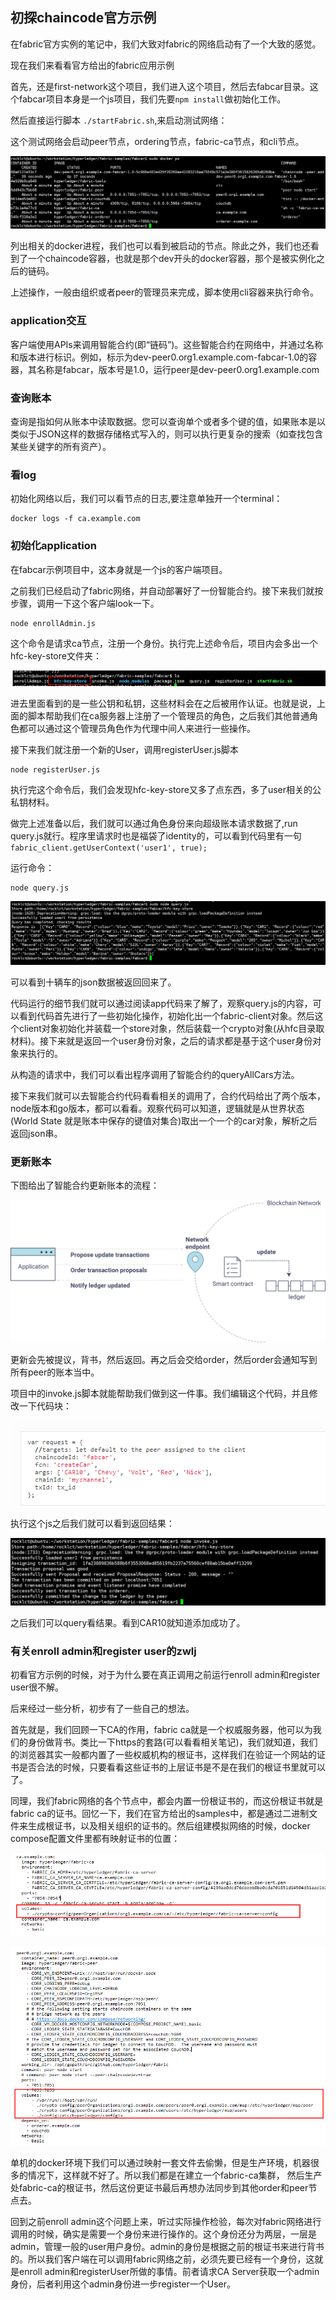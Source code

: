 ## 初探chaincode官方示例
在fabric官方实例的笔记中，我们大致对fabric的网络启动有了一个大致的感觉。

现在我们来看看官方给出的fabric应用示例


首先，还是first-network这个项目，我们进入这个项目，然后去fabcar目录。这个fabcar项目本身是一个js项目，我们先要`npm install`做初始化工作。

然后直接运行脚本 `./startFabric.sh`,来启动测试网络：

这个测试网络会启动peer节点，ordering节点，fabric-ca节点，和cli节点。

![](image/fabric17.png)

列出相关的docker进程，我们也可以看到被启动的节点。除此之外，我们也还看到了一个chaincode容器，也就是那个dev开头的docker容器，那个是被实例化之后的链码。

上述操作，一般由组织或者peer的管理员来完成，脚本使用cli容器来执行命令。

### application交互

客户端使用APIs来调用智能合约(即“链码”)。这些智能合约在网络中，并通过名称和版本进行标识。例如，标示为dev-peer0.org1.example.com-fabcar-1.0的容器，其名称是fabcar，版本号是1.0，运行peer是dev-peer0.org1.example.com

### 查询账本
查询是指如何从账本中读取数据。您可以查询单个或者多个键的值，如果账本是以类似于JSON这样的数据存储格式写入的，则可以执行更复杂的搜索（如查找包含某些关键字的所有资产）。

### 看log
初始化网络以后，我们可以看节点的日志,要注意单独开一个terminal：

```
docker logs -f ca.example.com
```

### 初始化application
在fabcar示例项目中，这本身就是一个js的客户端项目。

之前我们已经启动了fabric网络，并自动部署好了一份智能合约。接下来我们就按步骤，调用一下这个客户端look一下。

```
node enrollAdmin.js
```

这个命令是请求ca节点，注册一个身份。执行完上述命令后，项目内会多出一个hfc-key-store文件夹：


![](image/fabric19.png)

进去里面看到的是一些公钥和私钥，这些材料会在之后被用作认证。也就是说，上面的脚本帮助我们在ca服务器上注册了一个管理员的角色，之后我们其他普通角色都可以通过这个管理员角色作为代理中间人来进行一些操作。

接下来我们就注册一个新的User，调用registerUser.js脚本

```
node registerUser.js
```

执行完这个命令后，我们会发现hfc-key-store又多了点东西，多了user相关的公私钥材料。

做完上述准备以后，我们就可以通过角色身份来向超级账本请求数据了,run query.js就行。程序里请求时也是福袋了identity的，可以看到代码里有一句`fabric_client.getUserContext('user1', true);`

运行命令：

```
node query.js
```

![](image/fabric20.png)

可以看到十辆车的json数据被返回回来了。

代码运行的细节我们就可以通过阅读app代码来了解了，观察query.js的内容，可以看到代码首先进行了一些初始化操作，初始化出一个fabric-client对象。然后这个client对象初始化并装载一个store对象，然后装载一个crypto对象(从hfc目录取材料)。接下来就是返回一个user身份对象，之后的请求都是基于这个user身份对象来执行的。

从构造的请求中，我们可以看出程序调用了智能合约的queryAllCars方法。

接下来我们就可以去智能合约代码看看相关的调用了，合约代码给出了两个版本，node版本和go版本，都可以看看。观察代码可以知道，逻辑就是从世界状态(World State 就是账本中保存的键值对集合)取出一个一个的car对象，解析之后返回json串。

### 更新账本
下图给出了智能合约更新账本的流程：

![](image/fabric21.png)

更新会先被提议，背书，然后返回。再之后会交给order，然后order会通知写到所有peer的账本当中。

项目中的invoke.js脚本就能帮助我们做到这一件事。我们编辑这个代码，并且修改一下代码块：

![](image/fabric22.png)

执行这个js之后我们就可以看到返回结果：

![](image/fabric23.png)

之后我们可以query看结果。看到CAR10就知道添加成功了。

### 有关enroll admin和register user的zwlj
初看官方示例的时候，对于为什么要在真正调用之前运行enroll admin和register user很不解。

后来经过一些分析，初步有了一些自己的想法。

首先就是，我们回顾一下CA的作用，fabric ca就是一个权威服务器，他可以为我们的身份做背书。类比一下https的套路(可以看看相关笔记)，我们就知道，我们的浏览器其实一般都内置了一些权威机构的根证书，这样我们在验证一个网站的证书是否合法的时候，只要看看这些证书的上层证书是不是在我们的根证书里就可以了。

同理，我们fabric网络的各个节点中，都会内置一份根证书的，而这份根证书就是fabric ca的证书。回忆一下，我们在官方给出的samples中，都是通过二进制文件来生成根证书，以及相关组织的证书的。然后组建模拟网络的时候，docker compose配置文件里都有映射证书的位置：

![](image/fabric24.png)


![](image/fabric25.png)

单机的docker环境下我们可以通过映射一套文件去偷懒，但是生产环境，机器很多的情况下，这样就不好了。所以我们都是在建立一个fabric-ca集群，
然后生产处fabric-ca的根证书，然后这份更证书最后再想办法同步到其他order和peer节点去。

回到之前enroll admin这个问题上来，听过实际操作检验，每次对fabric网络进行调用的时候，确实是需要一个身份来进行操作的。这个身份还分为两层，一层是admin，管理一般的user用户身份。admin的身份是根据之前的根证书来进行背书的。所以我们客户端在可以调用fabric网络之前，必须先要已经有一个身份，这就是enroll admin和registerUser所做的事情。前者请求CA Server获取一个admin身份，后者利用这个admin身份进一步register一个User。
